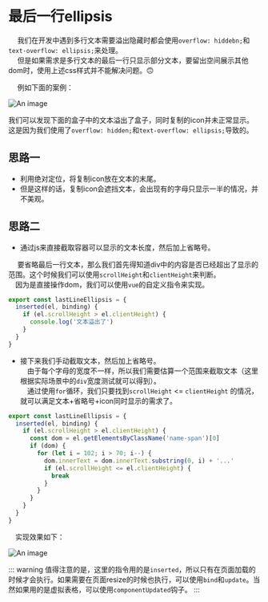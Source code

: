 # 最后一行ellipsis

&emsp; 我们在开发中遇到多行文本需要溢出隐藏时都会使用`overflow: hiddebn;`和`text-overflow: ellipsis;`来处理。   
&emsp; 但是如果需求是多行文本的最后一行只显示部分文本，要留出空间展示其他dom时，使用上述css样式并不能解决问题。:upside_down_face:

&emsp; 例如下面的案例：

![An image](/issue/ellipsis-bug-pic.png)

我们可以发现下面的盒子中的文本溢出了盒子，同时复制的icon并未正常显示。这是因为我们使用了`overflow: hidden;`和`text-overflow: ellipsis;`导致的。

## 思路一
- 利用绝对定位，将复制icon放在文本的末尾。
- 但是这样的话，复制icon会遮挡文本，会出现有的字母只显示一半的情况，并不美观。

## 思路二
- 通过js来直接截取容器可以显示的文本长度，然后加上省略号。

&emsp; 要省略最后一行文本，那么我们首先得知道div中的内容是否已经超出了显示的范围。这个时候我们可以使用`scrollHeight`和`clientHeight`来判断。  
&emsp;因为是直接操作dom，我们可以使用`vue`的自定义指令来实现。

```javascript
export const lastLineEllipsis = {
  inserted(el, binding) {
    if (el.scrollHeight > el.clientHeight) {
      console.log('文本溢出了')
    }
  }
}
```
- 接下来我们手动截取文本，然后加上省略号。  
&emsp;由于每个字母的宽度不一样，所以我们需要估算一个范围来截取文本（这里根据实际场景中的`div`宽度测试就可以得到）。  
&emsp;通过使用`for`循环，我们只要找到`scrollHeight` <= `clientHeight` 的情况，就可以满足文本+省略号+icon同时显示的需求了。  

```javascript
export const lastLineEllipsis = {
  inserted(el, binding) {
    if (el.scrollHeight > el.clientHeight) {
      const dom = el.getElementsByClassName('name-span')[0]
      if (dom) {
        for (let i = 102; i > 70; i--) {
          dom.innerText = dom.innerText.substring(0, i) + '...'
          if (el.scrollHeight <= el.clientHeight) {
            break
          }
        }
      }
    }
  }
}
```
&emsp;实现效果如下：

![An image](/issue/ellipsis-pic.png)

::: warning
值得注意的是，这里的指令用的是`inserted`，所以只有在页面加载的时候才会执行。如果需要在页面resize的时候也执行，可以使用`bind`和`update`。当然如果用的是虚拟表格，可以使用`componentUpdated`钩子。
:::



